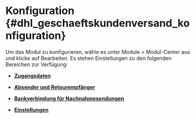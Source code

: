 # Konfiguration {#dhl_geschaeftskundenversand_konfiguration}

Um das Modul zu konfigurieren, wähle es unter Module \> Modul-Center aus und klicke auf Bearbeiten. Es stehen Einstellungen zu den folgenden Bereichen zur Verfügung:

-   **[Zugangsdaten](7_7_2a_Zugangsdaten.md)**  

-   **[Absender und Retourempfänger](7_7_2b_AbsenderUndRetourempfaenger.md)**  

-   **[Bankverbindung für Nachnahmesendungen](7_7_2c_BankverbindungFuerNachnahmesendungen.md)**  

-   **[Einstellungen](7_7_2d_Einstellungen.md)**  




